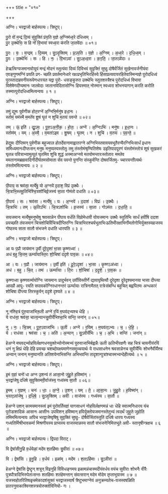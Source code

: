 +++
title = "०१०"

+++


अग्निः। भरद्वाजो बार्हस्पत्यः। त्रिष्टुप्।

पु॒रो वो॑ म॒न्द्रं दि॒व्यं सु॑वृ॒क्तिं प्र॑य॒ति य॒ज्ञे अ॒ग्निम॑ध्व॒रे द॑धिध्वम् ।  
पु॒र उ॒क्थेभिः॒ स हि नो॑ वि॒भावा॑ स्वध्व॒रा क॑रति जा॒तवे॑दाः ॥ ०१॥

पु॒रः । वः॒ । म॒न्द्रम् । दि॒व्यम् । सु॒ऽवृ॒क्तिम् । प्र॒ऽय॒ति । य॒ज्ञे । अ॒ग्निम् । अ॒ध्व॒रे । द॒धि॒ध्व॒म् ।  
पु॒रः । उ॒क्थेभिः॑ । सः । हि । नः॒ । वि॒भाऽवा॑ । सु॒ऽअ॒ध्व॒रा । क॒र॒ति॒ । जा॒तऽवे॑दाः ॥

हेऋत्विग्यजमानावोयूयं मन्द्रं मोदनं स्तुत्यंवा दिव्यं दिविभवं सुवृक्तिं सुष्ठु दोषैर्वर्जितं सुखेनावर्जनीयंवा एवङ्गुणमग्निं प्रयति प्रग- च्छति प्रवर्तमानेध्वरे रक्षःप्रभृतिभिरहिंस्ये हिंसाप्रत्यवायरहितेवास्मिन्यज्ञे पुरोदधिध्वं पुरस्तादाहवनीयरूपेणधारयत यद्वा पुरो- धसङ्कुरुत उक्थेभिः स्तुतशस्त्रैश्च पुरोदधिध्वं विभावा विशेषेणदीप्यमानः जातवेदाः जातानांवेदितासोग्निः हियस्मात् नोस्मान् स्वध्वरा शोभनयागान् करति करोति तस्मात्पुरोदधिध्वमित्यन्वयः ॥ १ ॥

अग्निः। भरद्वाजो बार्हस्पत्यः। त्रिष्टुप्।

तमु॑ द्युमः पुर्वणीक होत॒रग्ने॑ अ॒ग्निभि॒र्मनु॑ष इधा॒नः ।  
स्तोमं॒ यम॑स्मै म॒मते॑व शू॒षं घृ॒तं न शुचि॑ म॒तयः॑ पवन्ते ॥ ०२॥

तम् । ऊं॒ इति॑ । द्यु॒ऽमः॒ । पु॒रु॒ऽअ॒नी॒क॒ । हो॒तः॒ । अग्ने॑ । अ॒ग्निऽभिः॑ । मनु॑षः । इ॒धा॒नः ।  
स्तोम॑म् । यम् । अ॒स्मै॒ । म॒मता॑ऽइव । शू॒षम् । घृ॒तम् । न । शुचि॑ । म॒तयः॑ । प॒व॒न्ते॒ ॥

हेद्युमः दीप्तिमन् पुर्वणीक बहुज्वाल होतर्देवानामाह्वातरग्ने अग्निभिस्तवावयवभूतैरन्यैरग्निभिःसार्धं इधानः समिध्यमानःदीप्तःसन् मनुषः मनुष्यस्यस्तोतुः तमु तंस्तोमंश्रृण्वितिशेषः उइतिपादपूरणं यंस्तोमंस्तोत्रं शूषं सुखकरं घृतन्न पवित्राभ्यामुत्पूतं घृतमिव शुचि शुद्धं अस्माअग्नये मतयोमन्तारःस्तोतारः ममतेव ममतानामब्रह्मवादिनीदीर्घतमसोमाता सेव पवन्ते पुनन्ति संस्कुर्वन्ति दोषवर्जितमु- च्चारयन्तीत्यर्थः तंस्तोममित्यन्वयः ॥ २ ॥

अग्निः। भरद्वाजो बार्हस्पत्यः। त्रिष्टुप्।

पी॒पाय॒ स श्रव॑सा॒ मर्त्ये॑षु॒ यो अ॒ग्नये॑ द॒दाश॒ विप्र॑ उ॒क्थैः ।  
चि॒त्राभि॒स्तमू॒तिभि॑श्चि॒त्रशो॑चिर्व्र॒जस्य॑ सा॒ता गोम॑तो दधाति ॥ ०३॥

पी॒पाय॑ । सः । श्रव॑सा । मर्त्ये॑षु । यः । अ॒ग्नये॑ । द॒दाश॑ । विप्रः॑ । उ॒क्थैः ।  
चि॒त्राभिः॑ । तम् । ऊ॒तिऽभिः॑ । चि॒त्रऽशो॑चिः । व्र॒जस्य॑ । सा॒ता । गोऽम॑तः । द॒धा॒ति॒ ॥

सयजमानः मर्त्येषुमनुष्येषु श्रवसान्नेन पीपाय वर्धति विप्रोमेधावी योयजमानः उक्थैः स्तुतिभिः सार्धं हवींषि ददाश प्रयच्छति तंयजमानं चित्रशोचिर्विचित्रदीप्तिरग्निः चित्राभिराश्चर्यभूताभिःऊतिभीरक्षाभिर्गोमतोगोभिर्युक्तस्यव्रजस्य गोष्ठस्य साता सातौ संभजने दधाति धारयति ॥ ३ ॥

अग्निः। भरद्वाजो बार्हस्पत्यः। त्रिष्टुप्।

आ यः प॒प्रौ जाय॑मान उ॒र्वी दू॑रे॒दृशा॑ भा॒सा कृ॒ष्णाध्वा॑ ।  
अध॑ ब॒हु चि॒त्तम॒ ऊर्म्या॑यास्ति॒रः शो॒चिषा॑ ददृशे पाव॒कः ॥ ०४॥

आ । यः । प॒प्रौ । जाय॑मानः । उ॒र्वी इति॑ । दू॒रे॒ऽदृशा॑ । भा॒सा । कृ॒ष्णऽअ॑ध्वा ।  
अध॑ । ब॒हु । चि॒त् । तमः॑ । ऊर्म्या॑याः । ति॒रः । शो॒चिषा॑ । द॒दृ॒शे॒ । पा॒व॒कः ॥

कृष्णाध्वा कृष्णवर्त्मायोग्निः जायमानः प्रादुर्भवन् उर्वीविस्तीर्णे द्यावापृथिव्यौ दूरेदृशा दूरेदृश्यमानया भासा दीप्त्या आपप्रौ आपू- रयति सपावकोग्निरधानन्तरं ऊर्म्यायाः रात्रिनामैतत् रात्रेःसंबन्धि बहुचित् बह्वपितमः अन्धकारं शोचिषा दीप्त्या तिरस्कुर्वन् ददृशे दृश्यते ॥ ४ ॥

अग्निः। भरद्वाजो बार्हस्पत्यः। त्रिष्टुप्।

नू न॑श्चि॒त्रं पु॑रु॒वाजा॑भिरू॒ती अग्ने॑ र॒यिं म॒घव॑द्भ्यश्च धेहि ।  
ये राध॑सा॒ श्रव॑सा॒ चात्य॒न्यान्त्सु॒वीर्ये॑भिश्चा॒भि सन्ति॒ जना॑न् ॥ ०५॥

नु । नः॒ । चि॒त्रम् । पु॒रु॒ऽवाजा॑भिः । ऊ॒ती । अग्ने॑ । र॒यिम् । म॒घव॑त्ऽभ्यः । च॒ । धे॒हि॒ ।  
ये । राध॑सा । श्रव॑सा । च॒ । अति॑ । अ॒न्यान् । सु॒ऽवीर्ये॑भिः । च॒ । अ॒भि । सन्ति॑ । जना॑न् ॥

हेअग्ने मघवद्भ्योहविर्लक्षणधनयुक्तेभ्योनोस्मभ्यं पुरुवाजाभिर्बह्वन्नैः ऊती ऊतिभीरक्षणैः सह चित्रं चायनीयंरयिं धनं नु क्षिप्रं धेहि देहि प्रयच्छ चशब्दोवक्ष्यमाणेनसमुच्चयार्थः ये राधसाधनेन श्रवसान्नेनच सुवीर्येभिः शोभनैर्वीर्यैश्च अन्यान् जनान् मनुष्यानति अतिशयेनाभिसन्ति अभिभवन्ति तादृशान्पुत्रांश्चास्मभ्यन्देहीत्यर्थः ॥ ५ ॥

अग्निः। भरद्वाजो बार्हस्पत्यः। त्रिष्टुप्।

इ॒मं य॒ज्ञं चनो॑ धा अग्न उ॒शन्यं त॑ आसा॒नो जु॑हु॒ते ह॒विष्मा॑न् ।  
भ॒रद्वा॑जेषु दधिषे सुवृ॒क्तिमवी॒र्वाज॑स्य॒ गध्य॑स्य सा॒तौ ॥ ०६॥

इ॒मम् । य॒ज्ञम् । चनः॑ । धाः॒ । अ॒ग्ने॒ । उ॒शन् । यम् । ते॒ । आ॒सा॒नः । जु॒हु॒ते । ह॒विष्मा॑न् ।  
भ॒रत्ऽवा॑जेषु । द॒धि॒षे॒ । सु॒ऽवृ॒क्तिम् । अवीः॑ । वाज॑स्य । गध्य॑स्य । सा॒तौ ॥

हेअग्ने उशन् कामयमानस्त्वं इमं पुरोवर्तियज्ञं यागसाधनं नोहविर्लक्षणमन्नं धाः धेहि स्वात्मनिधारय यंच पुरोडाशादिकं आसानः आसीनः उपविशन् हविष्मान् हविर्युक्तोयजमानस्तेतुभ्यं त्वदर्थं जुहुते जुहोति तमिममित्यन्वयः अपिच भरद्वाजेष्वृषिषु सुवृक्तिं सुष्ठु- दोषैर्वर्जितांस्तुतिं दधिषे धारय गध्यस्य गध्यतिर्मिश्रीभावकर्मा मिश्रणीयस्य प्राप्यस्य वाजस्यान्नस्य सातौ संभजनेनिमित्तभूते अवी- स्तानृषीन्त्रक्षच ॥ ६ ॥

अग्निः। भरद्वाजो बार्हस्पत्यः। द्विपदा विराट्।

वि द्वेषां॑सीनु॒हि व॒र्धयेळां॒ मदे॑म श॒तहि॑माः सु॒वीराः॑ ॥ ०७॥

वि । द्वेषां॑सि । इ॒नु॒हि । व॒र्धय॑ । इळा॑म् । मदे॑म । श॒तऽहि॑माः । सु॒ऽवीराः॑ ॥

हेअग्ने द्वेषांसि द्वेष्टॄन् शत्रून् विइनुहि विविधङ्गमय इळामन्नंचास्मदीयंवर्धय वयंच सुवीराः शोभनैः वीरैः पुत्रपौत्रादिभिरुपेताःसन्तः शतहिमाः शतंहेमन्तान् संवत्सरान् मदेम मोदेम तृप्ताभूयास्म ॥ ७ ॥यजस्वहोतरितिषळृचमेकादशंसूक्तं भरद्वाजस्यार्षं त्रैष्टुभमाग्नेयं अनुक्रम्यतेच-यजस्वषळिति प्रातरनुवाकाश्विनशस्त्रयोरुक्तोविनियो- गः ।